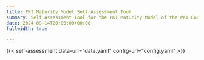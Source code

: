 ```yaml
---
title: PKI Maturity Model Self Assessment Tool
summary: Self Assessment Tool for the PKI Maturity Model of the PKI Consortium
date: 2024-09-14T20:00:00+00:00
fullwidth: true

---
```


{{< self-assessment data-url="data.yaml" config-url="config.yaml" >}}
